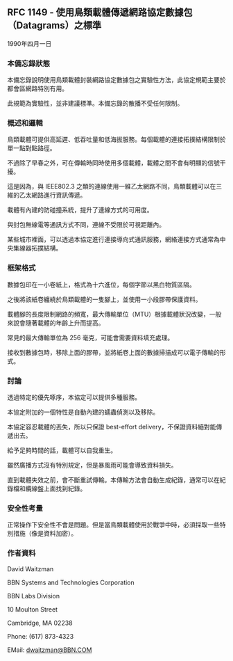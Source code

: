 ## RFC 1149 - 使用鳥類載體傳遞網路協定數據包（Datagrams）之標準

1990年四月一日

### 本備忘錄狀態
本備忘錄說明使用鳥類載體封裝網路協定數據包之實驗性方法，此協定規範主要於都會區網路特別有用。

此規範為實驗性，並非建議標準。本備忘錄的散播不受任何限制。


### 概述和邏輯
鳥類載體可提供高延遲、低吞吐量和低海拔服務。每個載體的連接拓撲結構限制於單一點對點路徑。

不過除了早春之外，可在傳輸時同時使用多個載體，載體之間不會有明顯的信號干擾。

這是因為，與 IEEE802.3 之類的連線使用一維乙太網路不同，鳥類載體可以在三維的乙太網路進行資訊傳遞。

載體有內建的防碰撞系統，提升了連線方式的可用度。

與封包無線電等通訊方式不同，連線不受限於可視距離內。

某些城市裡面，可以透過本協定進行連接導向式通訊服務，網絡連接方式通常為中央集線器拓撲結構。

### 框架格式
數據包印在一小卷紙上，格式為十六進位，每個字節以黑白物質區隔。

之後將該紙卷纏繞於鳥類載體的一隻腳上，並使用一小段膠帶保護資料。

載體腳的長度限制網路的頻寬，最大傳輸單位（MTU）根據載體狀況改變，一般來說會隨著載體的年齡上升而提高。

常見的最大傳輸單位為 256 毫克，可能會需要資料填充處理。



接收到數據包時，移除上面的膠帶，並將紙卷上面的數據掃描成可以電子傳輸的形式。



### 討論
透過特定的優先啄序，本協定可以提供多種服務。

本協定附加的一個特性是自動內建的蠕蟲偵測以及移除。

本協定容忍載體的丟失，所以只保證 best-effort delivery，不保證資料絕對能傳遞出去。

給予足夠時間的話，載體可以自我重生。

雖然廣播方式沒有特別規定，但是暴風雨可能會導致資料損失。

直到載體失效之前，會不斷重試傳輸。本傳輸方法會自動生成紀錄，通常可以在紀錄檔和纜線盤上面找到紀錄。

### 安全性考量
正常操作下安全性不會是問題。但是當鳥類載體使用於戰爭中時，必須採取一些特別措施（像是資料加密）。

### 作者資料
David Waitzman

BBN Systems and Technologies Corporation

BBN Labs Division

10 Moulton Street

Cambridge, MA 02238



Phone: (617) 873-4323



EMail: dwaitzman@BBN.COM
